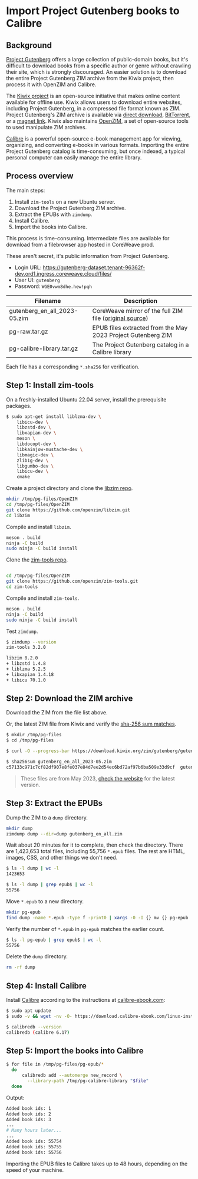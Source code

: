 # Import Project Gutenberg books to Calibre

## Background

[Project Gutenberg](https://www.gutenberg.org/) offers a large collection of public-domain books, but it's difficult to download books from a specific author or genre without crawling their site, which is strongly discouraged. An easier solution is to download the entire Project Gutenberg ZIM archive from the Kiwix project, then process it with OpenZIM and Calibre.

The [Kiwix project](https://wiki.kiwix.org/wiki/Content) is an open-source initiative that makes online content available for offline use. Kiwix allows users to download entire websites, including Project Gutenberg, in a compressed file format known as ZIM. Project Gutenberg's ZIM archive is available via [direct download](https://download.kiwix.org/zim/gutenberg/), [BitTorrent](https://download.kiwix.org/zim/gutenberg_en_all.zim.torrent), or a [magnet link](https://download.kiwix.org/zim/gutenberg_en_all.zim.magnet). Kiwix also maintains [OpenZIM](https://wiki.openzim.org/wiki/OpenZIM), a set of open-source tools to used manipulate ZIM archives.

[Calibre](https://calibre-ebook.com/about) is a powerful open-source e-book management app for viewing, organizing, and converting e-books in various formats. Importing the entire Project Gutenberg catalog is time-consuming, but once indexed, a typical personal computer can easily manage the entire library.

## Process overview

The main steps:

1. Install `zim-tools` on a new Ubuntu server.
1. Download the Project Gutenberg ZIM archive.
1. Extract the EPUBs with `zimdump`.
1. Install Calibre.
1. Import the books into Calibre.

This process is time-consuming. Intermediate files are available for download from a filebrowser app hosted in CoreWeave prod. 

These aren't secret, it's public information from Project Gutenberg.

* Login URL: <https://gutenberg-dataset.tenant-96362f-dev.ord1.ingress.coreweave.cloud/files/>
* User UI: `gutenberg`
* Password: `WGE0vwm8dhe.hew!pqh`

| Filename | Description |
| --- |  --- |
| gutenberg_en_all_2023-05.zim | CoreWeave mirror of the full ZIM file ([original source](https://download.kiwix.org/zim/gutenberg/))
| pg-raw.tar.gz | EPUB files extracted from the May 2023 Project Gutenberg ZIM |
| pg-calibre-library.tar.gz | The Project Gutenberg catalog in a Calibre library |

Each file has a corresponding `*.sha256` for verification.

## Step 1: Install zim-tools

On a freshly-installed Ubuntu 22.04 server, install the prerequisite packages.

```bash
$ sudo apt-get install liblzma-dev \
    libicu-dev \
    libzstd-dev \
    libxapian-dev \
    meson \
    libdocopt-dev \
    libkainjow-mustache-dev \
    libmagic-dev \
    zlib1g-dev \
    libgumbo-dev \
    libicu-dev \
    cmake
```

Create a project directory and clone the [libzim repo](https://github.com/openzim/libzim).

```bash
mkdir /tmp/pg-files/OpenZIM
cd /tmp/pg-files/OpenZIM
git clone https://github.com/openzim/libzim.git
cd libzim
```

Compile and install `libzim`.

```bash
meson . build
ninja -C build
sudo ninja -C build install
```

Clone the [zim-tools repo](https://github.com/openzim/zim-tools).

```bash

cd /tmp/pg-files/OpenZIM
git clone https://github.com/openzim/zim-tools.git
cd zim-tools
```

Compile and install `zim-tools`.

```bash
meson . build
ninja -C build
sudo ninja -C build install
```

Test `zimdump`.

```bash
$ zimdump --version
zim-tools 3.2.0

libzim 8.2.0
+ libzstd 1.4.8
+ liblzma 5.2.5
+ libxapian 1.4.18
+ libicu 70.1.0

```

## Step 2: Download the ZIM archive

Download the ZIM from the file list above. 

Or, the latest ZIM file from Kiwix and verify the [sha-256 sum matches](https://download.kiwix.org/zim/gutenberg/gutenberg_en_all_2023-05.zim.sha256).

```bash
$ mkdir /tmp/pg-files
$ cd /tmp/pg-files

$ curl -O --progress-bar https://download.kiwix.org/zim/gutenberg/gutenberg_en_all_2023-05.zim

$ sha256sum gutenberg_en_all_2023-05.zim
c57133c971c7cf82df907e8fe037e84d7ee2d54ec6bd72af97b6ba509e33d9cf  gutenberg_en_all_2023-05.zim

```

> These files are from May 2023, [check the website](https://wiki.kiwix.org/wiki/Content) for the latest version.

## Step 3: Extract the EPUBs

Dump the ZIM to a `dump` directory.

```bash
mkdir dump
zimdump dump --dir=dump gutenberg_en_all.zim
```

Wait about 20 minutes for it to complete, then check the directory. There are 1,423,653 total files, including 55,756 `*.epub` files. The rest are HTML, images, CSS, and other things we don't need.

```bash
$ ls -l dump | wc -l
1423653

$ ls -l dump | grep epub$ | wc -l
55756
```

Move `*.epub` to a new directory.

```bash
mkdir pg-epub
find dump -name *.epub -type f -print0 | xargs -0 -I {} mv {} pg-epub
```

Verify the number of `*.epub` in `pg-epub` matches the earlier count.

```bash
$ ls -l pg-epub | grep epub$ | wc -l
55756
```

Delete the `dump` directory.

```bash
rm -rf dump
```

## Step 4: Install Calibre

Install [Calibre](https://calibre-ebook.com/download_linux) according to the instructions at [calibre-ebook.com](https://calibre-ebook.com/download):

```bash
$ sudo apt update
$ sudo -v && wget -nv -O- https://download.calibre-ebook.com/linux-installer.sh | sudo sh /dev/stdin

$ calibredb --version
calibredb (calibre 6.17)
```

## Step 5: Import the books into Calibre

```bash
$ for file in /tmp/pg-files/pg-epub/*
  do
      calibredb add --automerge new_record \
        --library-path /tmp/pg-calibre-library "$file"
  done
```

Output:

```bash
Added book ids: 1
Added book ids: 2
Added book ids: 3
...
# Many hours later...
...
Added book ids: 55754
Added book ids: 55755
Added book ids: 55756
```

Importing the EPUB files to Calibre takes up to 48 hours, depending on the speed of your machine.

